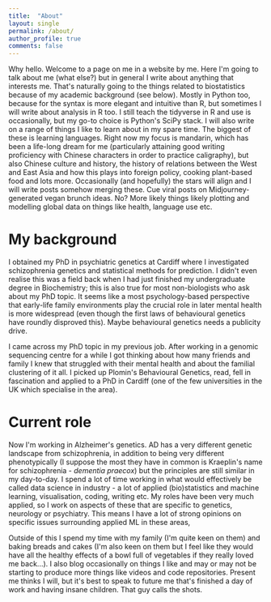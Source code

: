 ```yaml
---
title:  "About"
layout: single
permalink: /about/
author_profile: true
comments: false
---
```


Why hello. Welcome to a page on me in a website by me. Here I'm going to talk about me (what else?) but in general I write about anything that interests me. That's naturally going to the things related to biostatistics because of my academic background (see below). Mostly in Python too, because for the syntax is more elegant and intuitive than R, but sometimes I will write about analysis in R too. I still teach the tidyverse in R and use is occasionally, but my go-to choice is Python's SciPy stack. I will also write on a range of things I like to learn about in my spare time. The biggest of these is learning languages. Right now my focus is mandarin, which has been a life-long dream for me (particularly attaining good writing proficiency with Chinese characters in order to practice caligraphy), but also Chinese culture and history, the history of relations between the West and East Asia and how this plays into foreign policy, cooking plant-based food and lots more. Occasionally (and hopefully) the stars will align and I will write posts somehow merging these. Cue viral posts on Midjourney-generated vegan brunch ideas. No? More likely things likely plotting and modelling global data on things like health, language use etc.

# My background
I obtained my PhD in psychiatric genetics at Cardiff where I investigated schizophrenia genetics and statistical methods for prediction. I didn't even realise this was a field back when I had just finished my undergraduate degree in Biochemistry; this is also true for most non-biologists who ask about my PhD topic. It seems like a most psychology-based perspective that early-life family environments play the crucial role in later mental health is more widespread (even though the first laws of behavioural genetics have roundly disproved this). Maybe behavioural genetics needs a publicity drive. 

I came across my PhD topic in my previous job. After working in a genomic sequencing centre for a while I got thinking about how many friends and family I knew that struggled with their mental health and about the familial clustering of it all. I picked up Plomin's Behavioural Genetics, read, fell in fascination and applied to a PhD in Cardiff (one of the few universities in the UK which specialise in the area).

# Current role
Now I'm working in Alzheimer's genetics. AD has a very different genetic landscape from schizophrenia, in addition to being very different phenotypically (I suppose the most they have in common is Kraeplin's name for schizophrenia - *dementia praecox*) but the principles are still similar in my day-to-day. I spend a lot of time working in what would effectively be called data science in industry - a lot of applied (bio)statistics and machine learning, visualisation, coding, writing etc. My roles have been very much applied, so I work on aspects of these that are specific to genetics, neurology or psychiatry. This means I have a lot of strong opinions on specific issues surrounding applied ML in these areas, 

Outside of this I spend my time with my family (I'm quite keen on them) and baking breads and cakes (I'm also keen on them but I feel like they would have all the healthy effects of a bowl full of vegetables if they really loved me back...). I also blog occasionally on things I like and may or may not be starting to produce more things like videos and code repositories. Present me thinks I will, but it's best to speak to future me that's finished a day of work and having insane children. That guy calls the shots.
